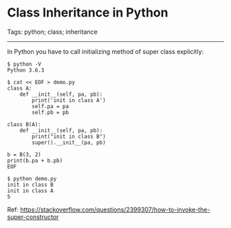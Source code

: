 # Class Inheritance in Python
Tags: python; class; inheritance

------

In Python you have to call initializing method of super class explicitly:
```
$ python -V
Python 3.6.3

$ cat << EOF > demo.py
class A:
    def __init__(self, pa, pb):
        print('init in class A')
        self.pa = pa
        self.pb = pb

class B(A):
    def __init__(self, pa, pb):
        print("init in class B")
        super().__init__(pa, pb)

b = B(3, 2)
print(b.pa + b.pb)
EOF

$ python demo.py
init in class B
init in class A
5
```

Ref: https://stackoverflow.com/questions/2399307/how-to-invoke-the-super-constructor
